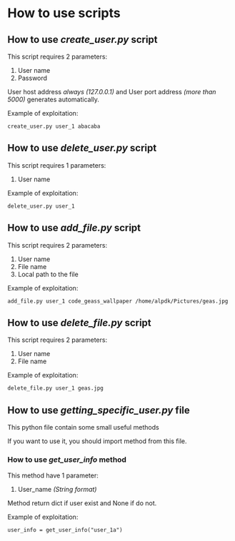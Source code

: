 # How to use scripts

## How to use *create_user.py* script

This script requires 2 parameters:

1) User name
2) Password

User host address *always (127.0.0.1)* and 
User port address *(more than 5000)* 
generates automatically.


Example of exploitation:

```
create_user.py user_1 abacaba
```

## How to use *delete_user.py* script

This script requires 1 parameters:

1) User name

Example of exploitation:

```
delete_user.py user_1
```

## How to use *add_file.py* script

This script requires 2 parameters:

1) User name
2) File name
3) Local path to the file

Example of exploitation:

```
add_file.py user_1 code_geass_wallpaper /home/alpdk/Pictures/geas.jpg
```

## How to use *delete_file.py* script

This script requires 2 parameters:

1) User name
2) File name

Example of exploitation:

```
delete_file.py user_1 geas.jpg
```

## How to use *getting_specific_user.py* file

This python file contain some small useful methods

If you want to use it, you should import method from this file.

### How to use *get_user_info* method

This method have 1 parameter:

1) User_name *(String format)*

Method return dict if user exist and None if do not.

Example of exploitation:

```
user_info = get_user_info("user_1a")
```

